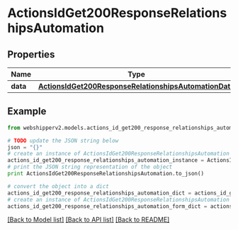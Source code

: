 # ActionsIdGet200ResponseRelationshipsAutomation


## Properties
Name | Type | Description | Notes
------------ | ------------- | ------------- | -------------
**data** | [**ActionsIdGet200ResponseRelationshipsAutomationData**](ActionsIdGet200ResponseRelationshipsAutomationData.md) |  | [optional] 

## Example

```python
from webshipperv2.models.actions_id_get200_response_relationships_automation import ActionsIdGet200ResponseRelationshipsAutomation

# TODO update the JSON string below
json = "{}"
# create an instance of ActionsIdGet200ResponseRelationshipsAutomation from a JSON string
actions_id_get200_response_relationships_automation_instance = ActionsIdGet200ResponseRelationshipsAutomation.from_json(json)
# print the JSON string representation of the object
print ActionsIdGet200ResponseRelationshipsAutomation.to_json()

# convert the object into a dict
actions_id_get200_response_relationships_automation_dict = actions_id_get200_response_relationships_automation_instance.to_dict()
# create an instance of ActionsIdGet200ResponseRelationshipsAutomation from a dict
actions_id_get200_response_relationships_automation_form_dict = actions_id_get200_response_relationships_automation.from_dict(actions_id_get200_response_relationships_automation_dict)
```
[[Back to Model list]](../README.md#documentation-for-models) [[Back to API list]](../README.md#documentation-for-api-endpoints) [[Back to README]](../README.md)


